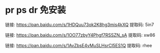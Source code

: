 # pr ps dr 免安装
链接: https://pan.baidu.com/s/1HDQuu73ok2K8hg3mis4kXQ 提取码: 5in7


链接: https://pan.baidu.com/s/1OO77zbyY4Phgf7RSSZN_sA 提取码: xw86


链接: https://pan.baidu.com/s/1AvZbsE4vMuSLHsrCl5ES1Q 提取码: rhee

